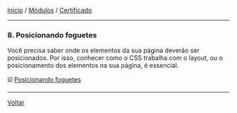 [Início](https://github.com/Thalyalm/rocketseat-trilha-fundamentar) /
[Módulos](https://github.com/Thalyalm/rocketseat-trilha-fundamentar/tree/main/modulos/readme.md) /
[Certificado](https://github.com/Thalyalm/rocketseat-trilha-fundamentar/tree/main/certificado)

---

### 8. Posicionando foguetes

Você precisa saber onde os elementos da sua página deverão ser posicionados. Por isso, conhecer como o CSS trabalha com o layout, ou o posicionamento dos elementos na sua página, é essencial.

:ballot_box_with_check: [Posicionando foguetes](https://github.com/Thalyalm/rocketseat-trilha-fundamentar/tree/main/modulos/posicionando-foguetes/posicionando-foguetes/readme.md)

---

[Voltar](https://github.com/Thalyalm/rocketseat-trilha-fundamentar/tree/main/modulos/readme.md)